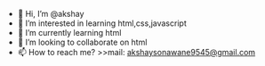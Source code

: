 - 👋 Hi, I’m @akshay
- 👀 I’m interested in learning html,css,javascript
- 🌱 I’m currently learning html
- 💞️ I’m looking to collaborate on html
- 📫 How to reach me? >>mail: akshaysonawane9545@gmail.com

<!---
akshay-gs/akshay-gs is a ✨ special ✨ repository because its `README.md` (this file) appears on your GitHub profile.
You can click the Preview link to take a look at your changes.
--->
